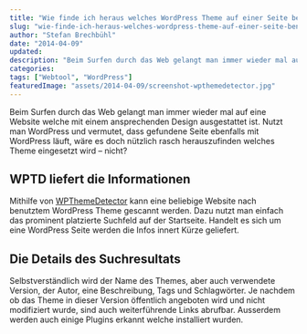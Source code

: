 ```yaml
---
title: "Wie finde ich heraus welches WordPress Theme auf einer Seite benutzt wird?"
slug: "wie-finde-ich-heraus-welches-wordpress-theme-auf-einer-seite-benutzt-wird"
author: "Stefan Brechbühl"
date: "2014-04-09"
updated:
description: "Beim Surfen durch das Web gelangt man immer wieder mal auf eine Website welche mit einem ansprechenden Design ausgestattet ist. Nutzt man WordPress und vermutet, dass gefundene Seite ebenfalls mit WordPress läuft, wäre es doch nützlich rasch herauszufinden welches Theme eingesetzt wird – nicht?"
categories:
tags: ["Webtool", "WordPress"]
featuredImage: "assets/2014-04-09/screenshot-wpthemedetector.jpg"
---
```

Beim Surfen durch das Web gelangt man immer wieder mal auf eine Website welche mit einem ansprechenden Design ausgestattet ist. Nutzt man WordPress und vermutet, dass gefundene Seite ebenfalls mit WordPress läuft, wäre es doch nützlich rasch herauszufinden welches Theme eingesetzt wird – nicht?

## WPTD liefert die Informationen

Mithilfe von [WPThemeDetector](http://www.wpthemedetector.com) kann eine beliebige Website nach benutztem WordPress Theme gescannt werden. Dazu nutzt man einfach das prominent platzierte Suchfeld auf der Startseite. Handelt es sich um eine WordPress Seite werden die Infos innert Kürze geliefert.

## Die Details des Suchresultats

Selbstverständlich wird der Name des Themes, aber auch verwendete Version, der Autor, eine Beschreibung, Tags und Schlagwörter. Je nachdem ob das Theme in dieser Version öffentlich angeboten wird und nicht modifiziert wurde, sind auch weiterführende Links abrufbar. Ausserdem werden auch einige Plugins erkannt welche installiert wurden.
